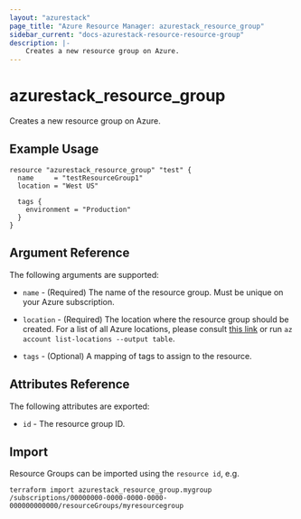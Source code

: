 ```yaml
---
layout: "azurestack"
page_title: "Azure Resource Manager: azurestack_resource_group"
sidebar_current: "docs-azurestack-resource-resource-group"
description: |-
    Creates a new resource group on Azure.
---
```


# azurestack_resource_group

Creates a new resource group on Azure.

## Example Usage

```hcl
resource "azurestack_resource_group" "test" {
  name     = "testResourceGroup1"
  location = "West US"

  tags {
    environment = "Production"
  }
}
```

## Argument Reference

The following arguments are supported:

* `name` - (Required) The name of the resource group. Must be unique on your
    Azure subscription.

* `location` - (Required) The location where the resource group should be created.
    For a list of all Azure locations, please consult [this link](http://azure.microsoft.com/en-us/regions/) or run `az account list-locations --output table`.

* `tags` - (Optional) A mapping of tags to assign to the resource.

## Attributes Reference

The following attributes are exported:

* `id` - The resource group ID.


## Import

Resource Groups can be imported using the `resource id`, e.g.

```shell
terraform import azurestack_resource_group.mygroup /subscriptions/00000000-0000-0000-0000-000000000000/resourceGroups/myresourcegroup
```
